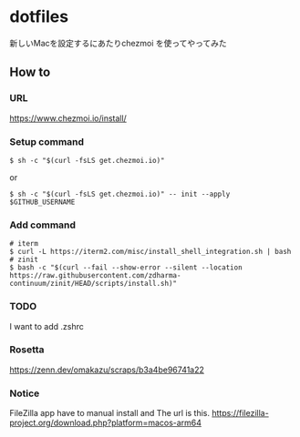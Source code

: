 
# dotfiles

新しいMacを設定するにあたりchezmoi を使ってやってみた

## How to

### URL

https://www.chezmoi.io/install/

### Setup command

```
$ sh -c "$(curl -fsLS get.chezmoi.io)"
```

or 

```
$ sh -c "$(curl -fsLS get.chezmoi.io)" -- init --apply $GITHUB_USERNAME
```

### Add command

```
# iterm
$ curl -L https://iterm2.com/misc/install_shell_integration.sh | bash
# zinit
$ bash -c "$(curl --fail --show-error --silent --location https://raw.githubusercontent.com/zdharma-continuum/zinit/HEAD/scripts/install.sh)"
```


### TODO
I want to add .zshrc


### Rosetta

https://zenn.dev/omakazu/scraps/b3a4be96741a22

### Notice
FileZilla app have to manual install and The url is this.
https://filezilla-project.org/download.php?platform=macos-arm64
